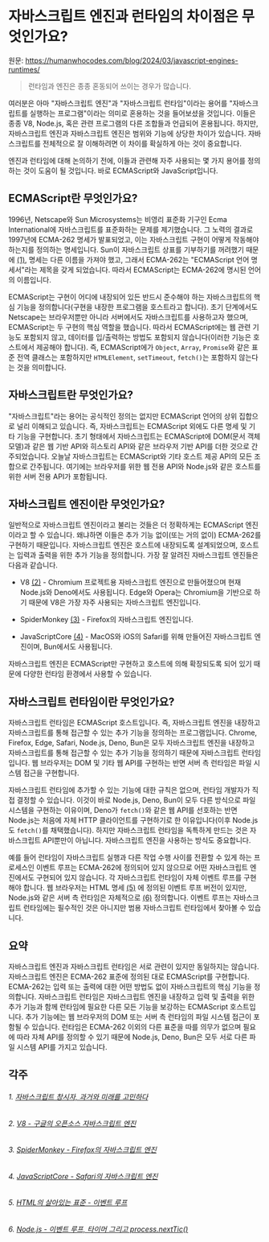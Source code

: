 # 자바스크립트 엔진과 런타임의 차이점은 무엇인가요?

원문: https://humanwhocodes.com/blog/2024/03/javascript-engines-runtimes/

> 런타임과 엔진은 종종 혼동되어 쓰이는 경우가 많습니다.

여러분은 아마 "자바스크립트 엔진"과 "자바스크립트 런타임"이라는 용어를 "자바스크립트를 실행하는 프로그램"이라는 의미로 혼용하는 것을 들어보셨을 것입니다. 이들은 종종 V8, Node.js, 혹은 관련 프로그램의 다른 조합들과 언급되어 혼용됩니다. 하지만, 자바스크립트 엔진과 자바스크립트 엔진은 범위와 기능에 상당한 차이가 있습니다. 자바스크립트를 전체적으로 잘 이해하려면 이 차이를 확실하게 아는 것이 중요합니다.

엔진과 런타임에 대해 논의하기 전에, 이들과 관련해 자주 사용되는 몇 가지 용어를 정의하는 것이 도움이 될 것입니다. 바로 ECMAScript와 JavaScript입니다.

## ECMAScript란 무엇인가요?

1996년, Netscape와 Sun Microsystems는 비영리 표준화 기구인 Ecma International에 자바스크립트를 표준화하는 문제를 제기했습니다. 그 노력의 결과로 1997년에 ECMA-262 명세가 발표되었고, 이는 자바스크립트 구현이 어떻게 작동해야 하는지를 정의하는 명세입니다. Sun이 자바스크립트 상표를 기부하기를 꺼려했기 때문에 [(1)](#_1-자바스크립트-창시자-과거와-미래를-고민하다), 명세는 다른 이름을 가져야 했고, 그래서 ECMA-262는 "ECMAScript 언어 명세서"라는 제목을 갖게 되었습니다. 따라서 ECMAScript는 ECMA-262에 명시된 언어의 이름입니다.

ECMAScript는 구현이 어디에 내장되어 있든 반드시 준수해야 하는 자바스크립트의 핵심 기능을 정의합니다(구현을 내장한 프로그램을 호스트라고 합니다). 초기 단계에서도 Netscape는 브라우저뿐만 아니라 서버에서도 자바스크립트를 사용하고자 했으며, ECMAScript는 두 구현의 핵심 역할을 했습니다. 따라서 ECMAScript에는 웹 관련 기능도 포함되지 않고, 데이터를 입/출력하는 방법도 포함되지 않습니다(이러한 기능은 호스트에서 제공해야 합니다). 즉, ECMAScript에가 `Object`, `Array`, `Promise`와 같은 표준 전역 클래스는 포함하지만 `HTMLElement`, `setTimeout`, `fetch()`는 포함하지 않는다는 것을 의미합니다.

## 자바스크립트란 무엇인가요?

"자바스크립트"라는 용어는 공식적인 정의는 없지만 ECMAScript 언어의 상위 집합으로 널리 이해되고 있습니다. 즉, 자바스크립트는 ECMAScript 외에도 다른 명세 및 기타 기능을 구현합니다. 초기 형태에서 자바스크립트는 ECMAScript에 DOM(문서 객체 모델)과 같은 웹 기반 API와 히스토리 API와 같은 브라우저 기반 API를 더한 것으로 간주되었습니다. 오늘날 자바스크립트는 ECMAScript와 기타 호스트 제공 API의 모든 조합으로 간주됩니다. 여기에는 브라우저를 위한 웹 전용 API와 Node.js와 같은 호스트를 위한 서버 전용 API가 포함됩니다.

## 자바스크립트 엔진이란 무엇인가요?

일반적으로 자바스크립트 엔진이라고 불리는 것들은 더 정확하게는 ECMAScript 엔진이라고 할 수 있습니다. 왜냐하면 이들은 추가 기능 없이(또는 거의 없이) ECMA-262를 구현하기 때문입니다. 자바스크립트 엔진은 호스트에 내장되도록 설계되었으며, 호스트는 입력과 출력을 위한 추가 기능을 정의합니다. 가장 잘 알려진 자바스크립트 엔진들은 다음과 같습니다.

- V8 [(2)](#_2-v8-구글의-오픈소스-자바스크립트-엔진) - Chromium 프로젝트용 자바스크립트 엔진으로 만들어졌으며 현재 Node.js와 Deno에서도 사용됩니다. Edge와 Opera는 Chromium을 기반으로 하기 때문에 V8은 가장 자주 사용되는 자바스크립트 엔진입니다.

- SpiderMonkey [(3)](#_3-spidermonkey-firefox의-자바스크립트-엔진) - Firefox의 자바스크립트 엔진입니다.
    
- JavaScriptCore [(4)](#_4-javascriptcore-safari의-자바스크립트-엔진) - MacOS와 iOS의 Safari를 위해 만들어진 자바스크립트 엔진이며, Bun에서도 사용됩니다.

자바스크립트 엔진은 ECMAScript만 구현하고 호스트에 의해 확장되도록 되어 있기 때문에 다양한 런타임 환경에서 사용할 수 있습니다.

## 자바스크립트 런타임이란 무엇인가요?

자바스크립트 런타임은 ECMAScript 호스트입니다. 즉, 자바스크립트 엔진을 내장하고 자바스크립트를 통해 접근할 수 있는 추가 기능을 정의하는 프로그램입니다. Chrome, Firefox, Edge, Safari, Node.js, Deno, Bun은 모두 자바스크립트 엔진을 내장하고 자바스크립트를 통해 접근할 수 있는 추가 기능을 정의하기 때문에 자바스크립트 런타임입니다. 웹 브라우저는 DOM 및 기타 웹 API를 구현하는 반면 서버 측 런타임은 파일 시스템 접근을 구현합니다.

자바스크립트 런타임에 추가할 수 있는 기능에 대한 규칙은 없으며, 런타임 개발자가 직접 결정할 수 있습니다. 이것이 바로 Node.js, Deno, Bun이 모두 다른 방식으로 파일 시스템을 구현하는 이유이며, Deno가 `fetch()`와 같은 웹 API를 선호하는 반면 Node.js는 처음에 자체 HTTP 클라이언트를 구현하기로 한 이유입니다(이후 Node.js도 `fetch()`를 채택했습니다). 하지만 자바스크립트 런타임을 독특하게 만드는 것은 자바스크립트 API뿐만이 아닙니다. 자바스크립트 엔진을 사용하는 방식도 중요합니다.

예를 들어 런타임이 자바스크립트 실행과 다른 작업 수행 사이를 전환할 수 있게 하는 프로세스인 이벤트 루프는 ECMA-262에 정의되어 있지 않으므로 어떤 자바스크립트 엔진에서도 구현되어 있지 않습니다. 각 자바스크립트 런타임이 자체 이벤트 루프를 구현해야 합니다. 웹 브라우저는 HTML 명세 [(5)](#_5-html의-살아있는-표준-이벤트-루프) 에 정의된 이벤트 루프 버전이 있지만, Node.js와 같은 서버 측 런타임은 자체적으로 [(6)](#_6-node-js-이벤트-루프-타이머-그리고-process-nexttic) 정의합니다. 이벤트 루프는 자바스크립트 런타임에는 필수적인 것은 아니지만 범용 자바스크립트 런타임에서 찾아볼 수 있습니다.

## 요약

자바스크립트 엔진과 자바스크립트 런타임은 서로 관련이 있지만 동일하지는 않습니다. 자바스크립트 엔진은 ECMA-262 표준에 정의된 대로 ECMAScript를 구현합니다. ECMA-262는 입력 또는 출력에 대한 어떤 방법도 없이 자바스크립트의 핵심 기능을 정의합니다. 자바스크립트 런타임은 자바스크립트 엔진을 내장하고 입력 및 출력을 위한 추가 기능과 함께 런타임에 필요한 다른 모든 기능을 보강하는 ECMAScript 호스트입니다. 추가 기능에는 웹 브라우저의 DOM 또는 서버 측 런타임의 파일 시스템 접근이 포함될 수 있습니다. 런타임은 ECMA-262 이외의 다른 표준을 따를 의무가 없으며 필요에 따라 자체 API를 정의할 수 있기 때문에 Node.js, Deno, Bun은 모두 서로 다른 파일 시스템 API를 가지고 있습니다.

## 각주

###### 1. [자바스크립트 창시자, 과거와 미래를 고민하다](https://www.infoworld.com/article/2653798/javascript-creator-ponders-past-future.html)
###### 2. [V8 - 구글의 오픈소스 자바스크립트 엔진](https://v8.dev/)
###### 3. [SpiderMonkey - Firefox의 자바스크립트 엔진](https://spidermonkey.dev/)
###### 4. [JavaScriptCore - Safari의 자바스크립트 엔진](https://docs.webkit.org/Deep%20Dive/JSC/JavaScriptCore.html)
###### 5. [HTML의 살아있는 표준 - 이벤트 루프](https://html.spec.whatwg.org/multipage/webappapis.html#event-loops)
###### 6. [Node.js - 이벤트 루프, 타이머 그리고 process.nextTic()](https://nodejs.org/en/learn/asynchronous-work/event-loop-timers-and-nexttick#what-is-the-event-loop)